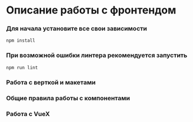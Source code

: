 # Описание работы с фронтендом

### Для начала установите все свои зависимости
```
npm install
```
### При возможной ошибки линтера рекомендуется запустить
```
npm run lint
```

### Работа с верткой и макетами

### Общие правила работы с компонентами

### Работа с VueX